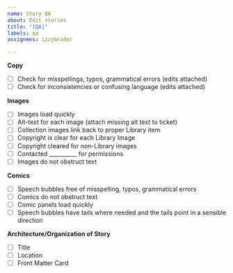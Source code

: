 ```yaml
---
name: Story QA
about: Edit stories
title: "[QA]"
labels: qa
assignees: izzybrador

---
```


**Copy**
- [ ] Check for misspellings, typos, grammatical errors (edits attached)
- [ ] Check for inconsistencies or confusing language (edits attached)
 
**Images** 
- [ ] Images load quickly
- [ ] Alt-text for each image (attach missing alt text to ticket)
- [ ] Collection images link back to proper Library item
- [ ] Copyright is clear for each Library Image
- [ ] Copyright cleared for non-Library images 
- [ ] Contacted __________ for permissions
- [ ] Images do not obstruct text
 
**Comics**
- [ ] Speech bubbles free of misspelling, typos, grammatical errors
- [ ] Comics do not obstruct text
- [ ] Comic panels load quickly
- [ ] Speech bubbles have tails where needed and the tails point in a sensible direction
 
**Architecture/Organization of Story** 
- [ ] Title
- [ ] Location
- [ ] Front Matter Card
